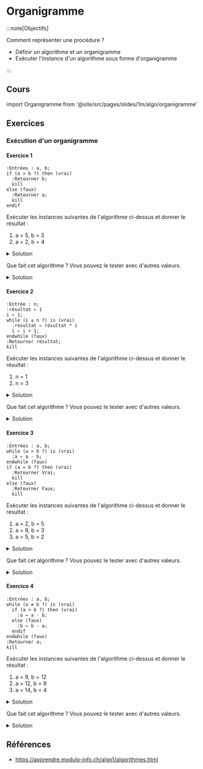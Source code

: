 # Organigramme

:::note[Objectifs]

Comment représenter une procédure ?

- Définir un algorithme et un organigramme
- Exécuter l'instance d'un algorithme sous forme d'organigramme

:::

## Cours

import Organigramme from '@site/src/pages/slides/1m/algo/organigramme'

<Organigramme embedded />

## Exercices

### Exécution d'un organigramme

#### Exercice 1

```kroki type=plantuml
:Entrées : a, b;
if (a > b ?) then (vrai)
  :Retourner b;
  kill
else (faux)
  :Retourner a;
  kill
endif
```

Exécuter les instances suivantes de l'algorithme ci-dessus et donner le résultat :

1. a = 5, b = 3
2. a = 2, b = 4

<details>
<summary>Solution</summary>

1. Résultat = 3
2. Résultat = 2

</details>

Que fait cet algorithme ? Vous pouvez le tester avec d'autres valeurs.

<details>
<summary>Solution</summary>

Il retourne le plus petit des deux nombres `a` et `b` en entrée

</details>

#### Exercice 2

```kroki type=plantuml
:Entrée : n;
:résultat ← 1
i ← 1;
while (i ≤ n ?) is (vrai)
  :résultat ← résultat * i
  i ← i + 1;
endwhile (faux)
:Retourner résultat;
kill​
```

Exécuter les instances suivantes de l'algorithme ci-dessus et donner le résultat :

1. n = 1
2. n = 3

<details>
<summary>Solution</summary>

1. Résultat = 1
2. Résultat = 6

</details>

Que fait cet algorithme ? Vous pouvez le tester avec d'autres valeurs.

<details>
<summary>Solution</summary>

Il retourne le produit des entiers de 1 à `n`

</details>

#### Exercice 3

```kroki type=plantuml
:Entrées : a, b;
while (a > b ?) is (vrai)
  :a ← a - b;
endwhile (faux)
if (a = b ?) then (vrai)
  :Retourner Vrai;
  kill
else (faux)
  :Retourner Faux;
  kill
```

Exécuter les instances suivantes de l'algorithme ci-dessus et donner le résultat :

1. a = 2, b = 5
2. a = 9, b = 3
3. a = 5, b = 2

<details>
<summary>Solution</summary>

1. Résultat = Faux
2. Résultat = Vrai
3. Résultat = Faux

</details>

Que fait cet algorithme ? Vous pouvez le tester avec d'autres valeurs.

<details>
<summary>Solution</summary>

Indique si `a` est divisible par `b`

</details>

#### Exercice 4

```kroki type=plantuml
:Entrées : a, b;
while (a ≠ b ?) is (vrai)
  if (a > b ?) then (vrai)
    :a ← a - b;
  else (faux)
    :b ← b - a;
  endif
endwhile (faux)
:Retourner a;
kill
```

Exécuter les instances suivantes de l'algorithme ci-dessus et donner le résultat :

1. a = 9, b = 12
2. a = 12, b = 9
3. a = 14, b = 4

<details>
<summary>Solution</summary>

1. Résultat = 3
2. Résultat = 3
3. Résultat = 2

</details>

Que fait cet algorithme ? Vous pouvez le tester avec d'autres valeurs.

<details>
<summary>Solution</summary>

L'algorithme d'Euclide donne le plus grand diviseur commun entre deux nombres : https://fr.wikipedia.org/wiki/Algorithme_d'Euclide#Explications_g%C3%A9om%C3%A9triques

</details>

## Références

- https://apprendre.modulo-info.ch/algo1/algorithmes.html

